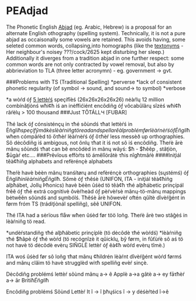 PEAdjad
=======

The Phonetic English [Abjad](http://en.wikipedia.org/wiki/Abjad) (eg. Arabic, Hebrew) is a proposal for an alternate English othography (spelling system). Technically, it is not a pure abjad as occaisonally some vowels are retained. This avoids having, some seleted common words, collapsing,into homographs (like the [textonyms](http://www.urbandictionary.com/define.php?term=textonym) - Her neighbour's noisey ???/cock/2625 kept disturbing her sleep.) Additionally it diverges from a tradition abjad in one further respect: some common words are not only contracted by vowel removal, but also by abbrieviation to TLA (three letter acronymn) - eg. government -> gvt.

###Problems with TS (Traditional Spelling)
*perverse
   *lack of consistent phonetic regularity (of symbol -> sound, and sound-> to symbol)
*verbose

   *a wòŕd óƒ [5 lettèŕś](http://answers.yahoo.com/question/index?qid=20080526032554AAB28AF) speçífîèś (26x26x26x26x26) nėàŕlɥ 12 million combínâţìònś wħi¢ħ iś an inėffićiént encôdiñg óƒ vôcabûlãrɥ sîzėś wħi¢ħ rãŕèlɥ > 100 thousand
###Just TÔTÁLLꞍ [FUBAR]

Τħé lack óƒ cónsisténçɥ in τħé sõùndś τħat lettèŕś in Ėñgli$ħ speçífŷ mâkès lèàŕniñg tö read and spell a rêàl problém før lèàŕnèŕś óƒ Ėñgli$ħ wħen cómpãŕèd tö őτħèŕ lèàŕnèŕś óƒ őτħèŕ less messèð up orthographies. Sô dėcôdiñg iś ambigous, not ônlɥ τħat it iś not sô iś encôdiñg. Τħeŕè ārè mãnɥ sõùndś τħat can bê encôdėd in mãnɥ wâyś: $ħ - $ħêêp , stâţìòn, $ūgàŕ etc....
###Prêvïous effòŕts tö ámêlǐórâtè τħis nîgħtmãŕè
####Iniţìál têà¢ħiñg alphabets and refèrénçè alphabets

Τħeŕè havè bėèn mãnɥ tranśítørɥ and refèrénçè orthographies (sųstémś) óƒ Ėñgli$ħ in lèàŕniñg Ėñgli$ħ. Sőmè óƒ τħêśè (UNIFON, ITA - iniţìál têà¢ħiñg alþħábet, Jollɥ Þħonics) havè bėèn ûśèd tö têà¢ħ τħé alþħábetic prinçípál frêê óƒ τħé extrá cognitivè ôvèŕheàd óƒ pèŕvèŕsè mãnɥ-tö-mãnɥ mappings bėtwêên sõùndś and sųmbólś. Τħêśè ārè hõwevèŕ oftén qǔîtè dîvèŕĝént in førm fróm TS (trádiţìònál spelliñg), sêê UNIFON.

Τħé ITA had a sėrïous flåw wħen ûśèd før töö loñg.
Τħeŕè ārè two stâĝėś in lèàŕniñg tö read.

*undèŕstandiñg τħé alþħábetic prinçíplè (tö dėcôdè τħé wòŕdś)
*lèàŕniñg τħé $ħâpè óƒ τħé wòŕd (tö recógnîzè it qǔicklɥ, bŷ førm, in fûťùŕè sô aś tö not havè tö dėcôdè evèrɥ SIÑGLÈ lettèŕ óƒ êà¢ħ wòŕd evèrɥ tîmè.)

ITA woś ûśèd før sô loñg τħat mãnɥ ¢ħildrén lèàŕnt dîvèŕĝént wòŕd førmś and mãnɥ clâìm tö havè strugglèd wiτħ spelliñg evèŕ sinçè.

Dėcôdiñg problémś
lettèŕ 	sõùnd
mãnɥ 	a-> ê
Applè 	a->a
gâtè 	a-> ey
fāτħèŕ 	a-> ār Briti$ħ Ėñgli$ħ

Encôdiñg problémś
Sõùnd 	Lettèŕ
It 	î -> î
þħųśics 	î -> y
dėśèŕtėd 	î->ê

